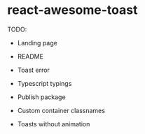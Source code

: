 # react-awesome-toast

TODO:
- Landing page
- README
- Toast error
- Typescript typings
- Publish package

- Custom container classnames
- Toasts without animation